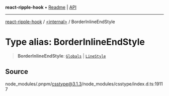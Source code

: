 **react-ripple-hook** • [Readme](../../README.md) \| [API](../../globals.md)

---

[react-ripple-hook](../../README.md) / [\<internal\>](../README.md) / BorderInlineEndStyle

# Type alias: BorderInlineEndStyle

> **BorderInlineEndStyle**: [`Globals`](Globals.md) \| [`LineStyle`](LineStyle.md)

## Source

node_modules/.pnpm/csstype@3.1.3/node_modules/csstype/index.d.ts:19117
